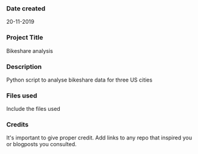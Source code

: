 ### Date  created
20-11-2019

### Project Title
Bikeshare analysis

### Description
Python script to analyse bikeshare data for three US cities

### Files used
Include the files used

### Credits
It's important to give proper credit. Add links to any repo that inspired you or blogposts you consulted.

